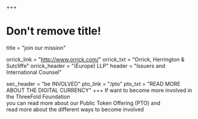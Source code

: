 +++
# Don't remove title!
title = "join our mission"

orrick_link = "http://www.orrick.com/"
orrick_txt = "Orrick, Herrington & Sutcliffe"
orrick_header = "(Europe) LLP"
header = "Issuers and International Counsel"

sec_header = "be INVOLVED"
pto_link = "/pto"
pto_txt = "READ MORE ABOUT THE DIGITAL CURRENCY"
+++
If want to become more involved in the ThreeFold Foundation <br> you can read more about our Public Token Offering (PTO) and <br> read more about the different ways to become involved
